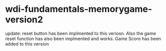 # wdi-fundamentals-memorygame-version2

update:
reset button has been implmented to this veriosn. Also the game reset function has also been implmented and works.
Game Score has been added to this version
